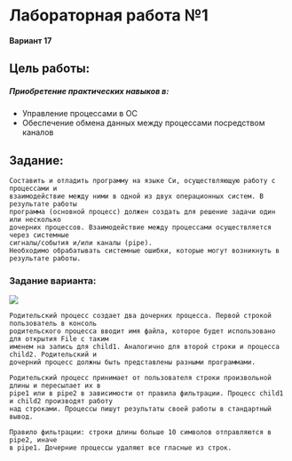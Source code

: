 # Лабораторная работа №1

#### Вариант 17

## Цель работы:
##### Приобретение практических навыков в:

- Управление процессами в ОС
- Обеспечение обмена данных между процессами посредством каналов

## Задание:

```
Составить и отладить программу на языке Си, осуществляющую работу с процессами и
взаимодействие между ними в одной из двух операционных систем. В результате работы
программа (основной процесс) должен создать для решение задачи один или несколько
дочерних процессов. Взаимодействие между процессами осуществляется через системные
сигналы/события и/или каналы (pipe).
Необходимо обрабатывать системные ошибки, которые могут возникнуть в результате работы.
```

### Задание варианта:
![](https://i.imgur.com/80tR3o3.png)

```
Родительский процесс создает два дочерних процесса. Первой строкой пользователь в консоль
родительского процесса вводит имя файла, которое будет использовано для открытия File с таким
именем на запись для child1. Аналогично для второй строки и процесса child2. Родительский и
дочерний процесс должны быть представлены разными программами.

Родительский процесс принимает от пользователя строки произвольной длины и пересылает их в
pipe1 или в pipe2 в зависимости от правила фильтрации. Процесс child1 и child2 производят работу
над строками. Процессы пишут результаты своей работы в стандартный вывод.

Правило фильтрации: строки длины больше 10 символов отправляются в pipe2, иначе
в pipe1. Дочерние процессы удаляют все гласные из строк.
```




